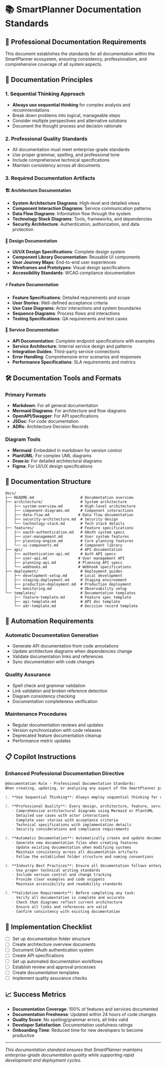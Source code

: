# 📚 SmartPlanner Documentation Standards

## 🎯 **Professional Documentation Requirements**

This document establishes the standards for all documentation within the SmartPlanner ecosystem, ensuring consistency, professionalism, and comprehensive coverage of all system aspects.

## 📖 **Documentation Principles**

### 1. **Sequential Thinking Approach**
- **Always use sequential thinking** for complex analysis and recommendations
- Break down problems into logical, manageable steps
- Consider multiple perspectives and alternative solutions
- Document the thought process and decision rationale

### 2. **Professional Quality Standards**
- All documentation must meet enterprise-grade standards
- Use proper grammar, spelling, and professional tone
- Include comprehensive technical specifications
- Maintain consistency across all documents

### 3. **Required Documentation Artifacts**

#### 🏗️ **Architecture Documentation**
- **System Architecture Diagrams**: High-level and detailed views
- **Component Interaction Diagrams**: Service communication patterns
- **Data Flow Diagrams**: Information flow through the system
- **Technology Stack Diagrams**: Tools, frameworks, and dependencies
- **Security Architecture**: Authentication, authorization, and data protection

#### 🎨 **Design Documentation**
- **UI/UX Design Specifications**: Complete design system
- **Component Library Documentation**: Reusable UI components
- **User Journey Maps**: End-to-end user experiences
- **Wireframes and Prototypes**: Visual design specifications
- **Accessibility Standards**: WCAG compliance documentation

#### ⚡ **Feature Documentation**
- **Feature Specifications**: Detailed requirements and scope
- **User Stories**: Well-defined acceptance criteria
- **Use Case Diagrams**: Actor interactions and system boundaries
- **Sequence Diagrams**: Process flows and interactions
- **Testing Specifications**: QA requirements and test cases

#### 🔧 **Service Documentation**
- **API Documentation**: Complete endpoint specifications with examples
- **Service Architecture**: Internal service design and patterns
- **Integration Guides**: Third-party service connections
- **Error Handling**: Comprehensive error scenarios and responses
- **Performance Specifications**: SLA requirements and metrics

## 🛠️ **Documentation Tools and Formats**

### **Primary Formats**
- **Markdown**: For all general documentation
- **Mermaid Diagrams**: For architecture and flow diagrams
- **OpenAPI/Swagger**: For API specifications
- **JSDoc**: For code documentation
- **ADRs**: Architecture Decision Records

### **Diagram Tools**
- **Mermaid**: Embedded in markdown for version control
- **PlantUML**: For complex UML diagrams
- **Draw.io**: For detailed architectural diagrams
- **Figma**: For UI/UX design specifications

## 📁 **Documentation Structure**

```
docs/
├── README.md                     # Documentation overview
├── architecture/                 # System architecture
│   ├── system-overview.md        # High-level architecture
│   ├── component-diagrams.md     # Component interactions
│   ├── data-flow.md             # Data flow documentation
│   ├── security-architecture.md  # Security design
│   └── technology-stack.md       # Tech stack details
├── features/                     # Feature specifications
│   ├── oauth-authentication.md   # OAuth system specs
│   ├── user-management.md        # User system features
│   ├── planning-engine.md        # Core planning features
│   └── ui-components.md          # Component library
├── api/                          # API documentation
│   ├── authentication-api.md     # Auth API specs
│   ├── user-api.md              # User management API
│   ├── planning-api.md          # Planning API specs
│   └── webhooks.md              # Webhook specifications
├── deployment/                   # Deployment guides
│   ├── development-setup.md      # Local development
│   ├── staging-deployment.md     # Staging environment
│   ├── production-deployment.md  # Production deployment
│   └── monitoring.md             # Observability setup
└── templates/                    # Documentation templates
    ├── feature-template.md       # Feature spec template
    ├── api-template.md           # API doc template
    └── adr-template.md           # Decision record template
```

## 🤖 **Automation Requirements**

### **Automatic Documentation Generation**
- Generate API documentation from code annotations
- Update architecture diagrams when dependencies change
- Validate documentation links and references
- Sync documentation with code changes

### **Quality Assurance**
- Spell check and grammar validation
- Link validation and broken reference detection
- Diagram consistency checking
- Documentation completeness verification

### **Maintenance Procedures**
- Regular documentation reviews and updates
- Version synchronization with code releases
- Deprecated feature documentation cleanup
- Performance metric updates

## 📋 **Copilot Instructions**

### **Enhanced Professional Documentation Directive**

```markdown
@documentation Rule - Professional Documentation Standards:
When creating, updating, or analyzing any aspect of the SmartPlanner project:

1. **Use Sequential Thinking**: Always employ sequential thinking for complex analysis and recommendations. Break down problems systematically and document your reasoning process.

2. **Professional Quality**: Every design, architecture, feature, service, and documentation artifact must be very professional and include:
   - Comprehensive architectural diagrams using Mermaid or PlantUML
   - Detailed use cases with actor interactions
   - Complete user stories with acceptance criteria
   - Technical specifications with implementation details
   - Security considerations and compliance requirements

3. **Automatic Documentation**: Automatically create and update documentation following these standards:
   - Generate new documentation files when creating features
   - Update existing documentation when modifying systems
   - Maintain consistency across all documentation artifacts
   - Follow the established folder structure and naming conventions

4. **Industry Best Practices**: Ensure all documentation follows enterprise-grade standards:
   - Use proper technical writing standards
   - Include version control and change tracking
   - Provide clear examples and code snippets
   - Maintain accessibility and readability standards

5. **Validation Requirements**: Before completing any task:
   - Verify all documentation is complete and accurate
   - Check that diagrams reflect current architecture
   - Ensure all links and references are valid
   - Confirm consistency with existing documentation
```

## 🎯 **Implementation Checklist**

- [ ] Set up documentation folder structure
- [ ] Create architecture overview documents
- [ ] Document OAuth authentication system
- [ ] Create API specifications
- [ ] Set up automated documentation workflows
- [ ] Establish review and approval processes
- [ ] Create documentation templates
- [ ] Implement quality assurance checks

## 📈 **Success Metrics**

- **Documentation Coverage**: 100% of features and services documented
- **Documentation Freshness**: Updated within 24 hours of code changes
- **Quality Score**: No spelling/grammar errors, all links valid
- **Developer Satisfaction**: Documentation usefulness ratings
- **Onboarding Time**: Reduced time for new developers to become productive

---

*This documentation standard ensures that SmartPlanner maintains enterprise-grade documentation quality while supporting rapid development and deployment cycles.*
